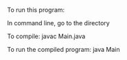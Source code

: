 To run this program:

In command line, go to the directory

To compile:
javac Main.java

To run the compiled program:
java Main
